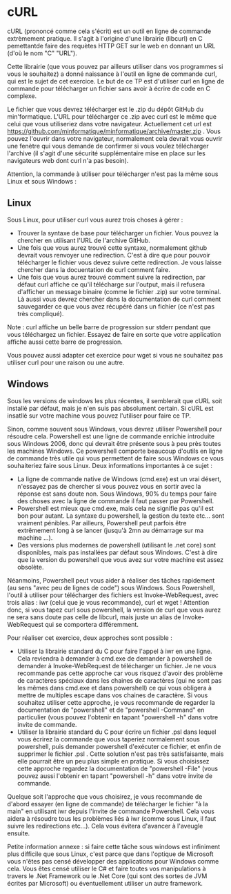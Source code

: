 # cURL

cURL (prononcé comme cela s'écrit) est un outil en ligne de commande 
extrèmement pratique. Il s'agit à l'origine d'une librairie (libcurl) en C 
pemettantde faire des requètes HTTP GET sur le web en donnant un URL (d'où le 
nom "C" "URL").

Cette librairie (que vous pouvez par ailleurs utiliser dans vos programmes si 
vous le souhaitez) a donné naissance à l'outil en ligne de commande curl, qui 
est le sujet de cet exercice. Le but de ce TP est d'utiliser curl en ligne de 
commande pour télécharger un fichier sans avoir à écrire de code en C 
complexe.

Le fichier que vous devrez télécharger est le .zip du dépôt GitHub du 
min'formatique. L'URL pour télécharger ce .zip avec curl est le même que 
celui que vous utiliseriez dans votre navigateur. Actuellement cet url est 
https://github.com/minformatique/minformatique/archive/master.zip . Vous pouvez 
l'ouvrir dans votre navigateur, normalement cela devrait vous ouvrir une 
fenètre qui vous demande de confirmer si vous voulez télécharger l'archive 
(il s'agit d'une sécurité supplémentaire mise en place sur les navigateurs 
web dont curl n'a pas besoin).

Attention, la commande à utiliser pour télécharger n'est pas la même sous 
Linux et sous Windows :

## Linux

Sous Linux, pour utiliser curl vous aurez trois choses à gérer :
 - Trouver la syntaxe de base pour télécharger un fichier. Vous pouvez la 
chercher en utilisant l'URL de l'archive GitHub.
 - Une fois que vous aurez trouvé cette syntaxe, normalement github devrait 
vous renvoyer une redirection. C'est à dire que pour pouvoir télécharger le 
fichier vous devez suivre cette redirection. Je vous laisse chercher dans la 
docuentation de curl comment faire.
 - Une fois que vous aurez trouvé comment suivre la redirection, par défaut 
curl affiche ce qu'il télécharge sur l'output, mais il refusera d'afficher un 
message binaire (comme le fichier .zip) sur votre terminal. Là aussi vous 
devrez chercher dans la documentation de curl comment sauvegarder ce que vous 
avez récupéré dans un fichier (ce n'est pas très compliqué).

Note : curl affiche un belle barre de progression sur stderr pendant que vous 
téléchargez un fichier. Essayez de faire en sorte que votre application 
affiche aussi cette barre de progression.

Vous pouvez aussi adapter cet exercice pour wget si vous ne souhaitez pas 
utiliser curl pour une raison ou une autre.

## Windows

Sous les versions de windows les plus récentes, il semblerait que cURL soit installé par défaut, mais je n'en suis pas absolument certain. Si cURL est insatllé sur votre machine vous pouvez l'utiliser pour faire ce TP.

Sinon, comme souvent sous Windows, vous devrez utiliser Powershell pour résoudre cela. Powershell est une ligne de commande enrichie introduite sous Windows 2006, donc qui devrait être présente sous à peu près toutes les machines Windows. Ce powershell comporte beaucoup d'outils en ligne de commande très utile qui vous permettent de faire sous Windows ce vous souhaiteriez faire sous Linux. Deux informations importantes à ce sujet :
 - La ligne de commande native de Windows (cmd.exe) est un vrai désert, n'essayez pas de chercher si vous pouvez vous en sortir avec la réponse est sans doute non. Sous Windows, 90% du temps pour faire des choses avec la ligne de commande il faut passer par Powershell.
 - Powershell est mieux que cmd.exe, mais cela ne signifie pas qu'il est bon pour autant. La syntaxe du powershell, la gestion du texte etc... sont vraiment pénibles. Par ailleurs, Powershell peut parfois être extrêmement long à se lancer (jusqu'à 2mn au démarrage sur ma machine ...).
 - Des versions plus modernes de powershell (utilisant le .net core) sont disponibles, mais pas installées par défaut sous Windows. C'est à dire que la version du powershell que vous avez sur votre machine est assez obsolète.

Néanmoins, Powershell peut vous aider à réaliser des tâches rapidement (au sens "avec peu de lignes de code") sous Windows. Sous Powershell, l'outil à utiliser pour télécharger des fichiers est Invoke-WebRequest, avec trois alias : iwr (celui que je vous recommande), curl et wget ! Attention donc, si vous tapez curl sous powershell, la version de curl que vous aurez ne sera sans doute pas celle de libcurl, mais juste un alias de Invoke-WebRequest qui se comportera différemment.

Pour réaliser cet exercice, deux approches sont possible :
 - Utiliser la librairie standard du C pour faire l'appel à iwr en une ligne. Cela reviendra à demander à cmd.exe de demander à powershell de demander à Invoke-WebRequest de télécharger un fichier. Je ne vous recommande pas cette approche car vous risquez d'avoir des problème de caractères spéciaux dans les chaines de caractères (qui ne sont pas les mêmes dans cmd.exe et dans powershell) ce qui vous obligera à mettre de multiples escape dans vos chaines de caractère. Si vous souhaitez utiliser cette approche, je vous recommande de regarder la documentation de "powershell" et de "powershell -Command" en particulier (vous pouvez l'obtenir en tapant "powershell -h" dans votre invite de commande. 
 - Utiliser la librairie standard du C pour écrire un fichier .psl dans lequel vous écrirez la commande que vous taperiez normalement sous powershell, puis demander powershell d'exécuter ce fichier, et enfin de supprimer le fichier .psl . Cette solution n'est pas très satisfaisante, mais elle pourrait être un peu plus simple en pratique. Si vous choisissez cette approche regardez la documentation de "powershell -File" (vous pouvez aussi l'obtenir en tapant "powershell -h" dans votre invite de commande.

Quelque soit l'approche que vous choisirez, je vous recommande de d'abord essayer (en ligne de commande) de télécharger le fichier "à la main" en utilisant iwr depuis l'invite de commande Powershell. Cela vous aidera à résoudre tous les problèmes liés à iwr (comme sous Linux, il faut suivre les redirections etc...). Cela vous évitera d'avancer à l'aveugle ensuite.

Petite information annexe : si faire cette tâche sous windows est infiniment plus difficile que sous Linux, c'est parce que dans l'optique de Microsoft vous n'êtes pas censé développer des applications pour Windows comme cela. Vous êtes censé utiliser le C# et faire toutes vos manipulations à travers le .Net Framework ou le .Net Core (qui sont des sortes de JVM écrites par Microsoft) ou éventuellement utiliser un autre framework.
